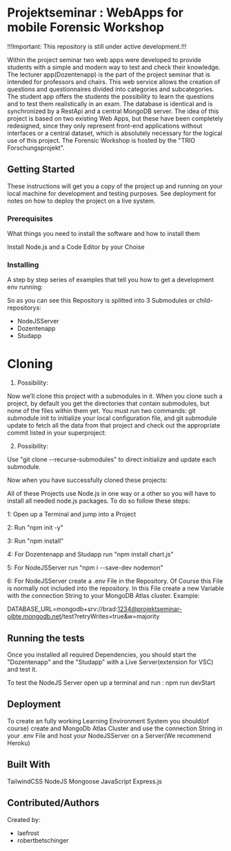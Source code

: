 # Projektseminar : WebApps for mobile Forensic Workshop

!!!Important: This repository is still under active development.!!!

Within the project seminar two web apps were developed to provide students with a simple and modern way to test and check their knowledge. The lecturer app(Dozentenapp) is the part of the project seminar that is intended for professors and chairs. This web service allows the creation of questions and questionnaires divided into categories and subcategories. The student app offers the students the possibility to learn the questions and to test them realistically in an exam. The database is identical and is synchronized by a RestApi and a central MongoDB server. The idea of this project is based on two existing Web Apps, but these have been completely redesigned, since they only represent front-end applications without interfaces or a central dataset, which is absolutely necessary for the logical use of this project. The Forensic Workshop is hosted by the "TRIO Forschungsprojekt".


## Getting Started

These instructions will get you a copy of the project up and running on your local machine for development and testing purposes. See deployment for notes on how to deploy the project on a live system.

### Prerequisites

What things you need to install the software and how to install them

Install Node.js and a Code Editor by your Choise

### Installing

A step by step series of examples that tell you how to get a development env running:

So as you can see this Repository is splitted into 3 Submodules or child-repositorys:
- NodeJSServer
- Dozentenapp
- Studapp

# Cloning
1. Possibility:

Now we’ll clone this project with a submodules in it. When you clone such a project, by default you get the directories that contain submodules, but none of the files within them yet.
You must run two commands: git submodule init to initialize your local configuration file, and git submodule update to fetch all the data from that project and check out the appropriate commit listed in your superproject:

2. Possibility:

Use "git clone --recurse-submodules" to direct initialize and update each submodule.


Now when you have successfully cloned these projects:

All of these Projects use Node.js in one way or a other so you will have to install all needed node.js packages. To do so follow these steps:

1: Open up a Terminal and jump into a Project

2: Run "npm init -y"

3: Run "npm install"

4: For Dozentenapp and Studapp run "npm install chart.js"

5: For NodeJSServer run "npm i --save-dev nodemon"

6: For NodeJSServer create a .env File in the Repository. Of Course this File is normally not included into the repository.
   In this File create a new Variable with the connection String to your MongoDB Atlas cluster.
   Example:
   
  DATABASE_URL=mongodb+srv://brad:1234@projektseminar-oibte.mongodb.net/test?retryWrites=true&w=majority

## Running the tests

Once you installed all required Dependencies, you should start the "Dozentenapp" and the "Studapp" with a Live Server(extension for VSC) and test it.

To test the NodeJS Server open up a terminal and run : npm run devStart


## Deployment

To create an fully working Learning Environment System you should(of course) create and MongoDb Atlas Cluster and use the connection String in your .env File and host your NodeJSServer on a Server(We recommend Heroku)

## Built With

TailwindCSS
NodeJS
Mongoose
JavaScript
Express.js

## Contributed/Authors

Created by:
 - laefrost
 - robertbetschinger





